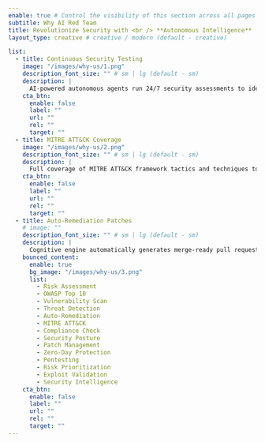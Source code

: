 ```yaml
---
enable: true # Control the visibility of this section across all pages where it is used
subtitle: Why AI Red Team
title: Revolutionize Security with <br /> **Autonomous Intelligence**
layout_type: creative # creative / modern (default - creative)

list:
  - title: Continuous Security Testing
    image: "/images/why-us/1.png"
    description_font_size: "" # sm | lg (default - sm)
    description: |
      AI-powered autonomous agents run 24/7 security assessments to identify vulnerabilities before attackers do, eliminating manual testing overhead.
    cta_btn:
      enable: false
      label: ""
      url: ""
      rel: ""
      target: ""
  - title: MITRE ATT&CK Coverage
    image: "/images/why-us/2.png"
    description_font_size: "" # sm | lg (default - sm)
    description: |
      Full coverage of MITRE ATT&CK framework tactics and techniques to simulate real-world attack scenarios with comprehensive threat modeling.
    cta_btn:
      enable: false
      label: ""
      url: ""
      rel: ""
      target: ""
  - title: Auto-Remediation Patches
    # image: ""
    description_font_size: "" # sm | lg (default - sm)
    description: |
      Cognitive engine automatically generates merge-ready pull requests and Infrastructure-as-Code patches that resolve findings before they escalate.
    bounced_content:
      enable: true
      bg_image: "/images/why-us/3.png"
      list:
        - Risk Assessment
        - OWASP Top 10
        - Vulnerability Scan
        - Threat Detection
        - Auto-Remediation
        - MITRE ATT&CK
        - Compliance Check
        - Security Posture
        - Patch Management
        - Zero-Day Protection
        - Pentesting
        - Risk Prioritization
        - Exploit Validation
        - Security Intelligence
    cta_btn:
      enable: false
      label: ""
      url: ""
      rel: ""
      target: ""
---
```

